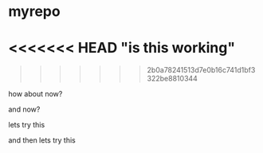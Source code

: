 # myrepo
<<<<<<< HEAD
"is this working" 
=======
>>>>>>> 2b0a78241513d7e0b16c741d1bf3322be8810344

how about now?


and now?

lets try this

and then lets try this